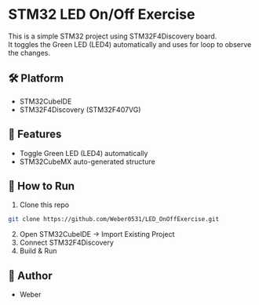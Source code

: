 # STM32 LED On/Off Exercise

This is a simple STM32 project using STM32F4Discovery board.  
It toggles the Green LED (LED4) automatically and uses for loop to observe the changes.

## 🛠️ Platform

- STM32CubeIDE
- STM32F4Discovery (STM32F407VG)

## 🚀 Features

- Toggle Green LED (LED4) automatically
- STM32CubeMX auto-generated structure

## 🧪 How to Run

1. Clone this repo
```bash
git clone https://github.com/Weber0531/LED_OnOffExercise.git
```
2. Open STM32CubeIDE → Import Existing Project
3. Connect STM32F4Discovery
4. Build & Run

## 📝 Author

- Weber
